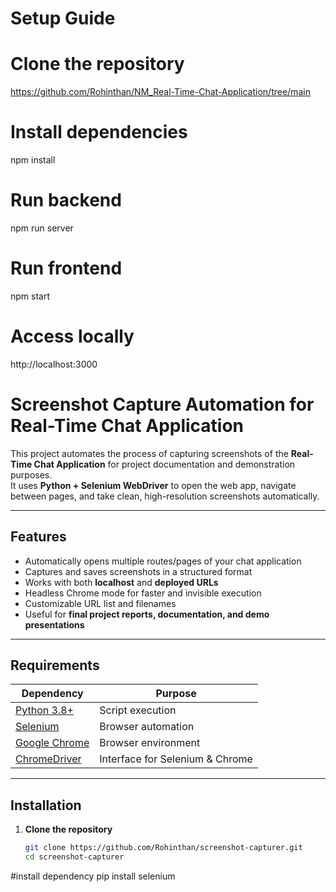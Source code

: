 # Setup Guide


# Clone the repository
https://github.com/Rohinthan/NM_Real-Time-Chat-Application/tree/main


# Install dependencies
npm install

# Run backend
npm run server

# Run frontend
npm start

# Access locally
http://localhost:3000



# Screenshot Capture Automation for Real-Time Chat Application

This project automates the process of capturing screenshots of the **Real-Time Chat Application** for project documentation and demonstration purposes.  
It uses **Python + Selenium WebDriver** to open the web app, navigate between pages, and take clean, high-resolution screenshots automatically.

---

## Features

- Automatically opens multiple routes/pages of your chat application  
- Captures and saves screenshots in a structured format  
- Works with both **localhost** and **deployed URLs**  
- Headless Chrome mode for faster and invisible execution  
- Customizable URL list and filenames  
- Useful for **final project reports, documentation, and demo presentations**

---

## Requirements

| Dependency | Purpose |
|-------------|----------|
| [Python 3.8+](https://www.python.org/downloads/) | Script execution |
| [Selenium](https://pypi.org/project/selenium/) | Browser automation |
| [Google Chrome](https://www.google.com/chrome/) | Browser environment |
| [ChromeDriver](https://chromedriver.chromium.org/downloads) | Interface for Selenium & Chrome |

---

## Installation

1. **Clone the repository**
   ```bash
   git clone https://github.com/Rohinthan/screenshot-capturer.git
   cd screenshot-capturer

#install dependency 
pip install selenium

